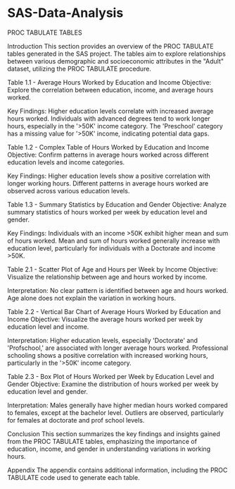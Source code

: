# SAS-Data-Analysis

PROC TABULATE TABLES 

Introduction
This section provides an overview of the PROC TABULATE tables generated in the SAS project. The tables aim to explore relationships between various demographic and socioeconomic attributes in the "Adult" dataset, utilizing the PROC TABULATE procedure.

Table 1.1 - Average Hours Worked by Education and Income
Objective: Explore the correlation between education, income, and average hours worked.

Key Findings:
Higher education levels correlate with increased average hours worked.
Individuals with advanced degrees tend to work longer hours, especially in the '>50K' income category.
The 'Preschool' category has a missing value for '>50K' income, indicating potential data gaps.

Table 1.2 - Complex Table of Hours Worked by Education and Income
Objective: Confirm patterns in average hours worked across different education levels and income categories.

Key Findings:
Higher education levels show a positive correlation with longer working hours.
Different patterns in average hours worked are observed across various education levels.

Table 1.3 - Summary Statistics by Education and Gender
Objective: Analyze summary statistics of hours worked per week by education level and gender.

Key Findings:
Individuals with an income >50K exhibit higher mean and sum of hours worked.
Mean and sum of hours worked generally increase with education level, particularly for individuals with a Doctorate and income >50K.

Table 2.1 - Scatter Plot of Age and Hours per Week by Income
Objective: Visualize the relationship between age and hours worked by income.

Interpretation:
No clear pattern is identified between age and hours worked.
Age alone does not explain the variation in working hours.

Table 2.2 - Vertical Bar Chart of Average Hours Worked by Education and Income
Objective: Visualize the average hours worked per week by education level and income.

Interpretation:
Higher education levels, especially 'Doctorate' and 'Profschool,' are associated with longer average hours worked.
Professional schooling shows a positive correlation with increased working hours, particularly in the '>50K' income category.

Table 2.3 - Box Plot of Hours Worked per Week by Education Level and Gender
Objective: Examine the distribution of hours worked per week by education level and gender.

Interpretation:
Males generally have higher median hours worked compared to females, except at the bachelor level.
Outliers are observed, particularly for females at doctorate and prof school levels.

Conclusion
This section summarizes the key findings and insights gained from the PROC TABULATE tables, emphasizing the importance of education, income, and gender in understanding variations in working hours.

Appendix
The appendix contains additional information, including the PROC TABULATE code used to generate each table.
